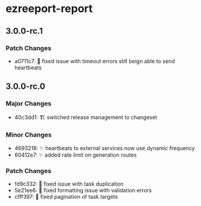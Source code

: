 # ezreeport-report

## 3.0.0-rc.1

### Patch Changes

- a0711c7: 🐛 fixed issue with timeout errors still beign able to send heartbeats

## 3.0.0-rc.0

### Major Changes

- 40c3dd1: 🏗️ switched release management to changeset

### Minor Changes

- 4693218: ✨ heartbeats to external services now use dynamic frequency
- 60412e7: ✨ added rate limit on generation routes

### Patch Changes

- fd9c332: 🐛 fixed issue with task duplication
- 5e21ee6: 🐛 fixed formatting issue with validation errors
- cfff397: 🐛 fixed pagination of task targets
